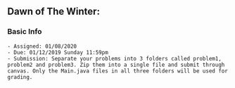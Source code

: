 ## Dawn of The Winter:

### Basic Info

    - Assigned: 01/08/2020
    - Due: 01/12/2019 Sunday 11:59pm
    - Submission: Separate your problems into 3 folders called problem1, problem2 and problem3. Zip them into a single file and submit through canvas. Only the Main.java files in all three folders will be used for grading.
    

    
    



